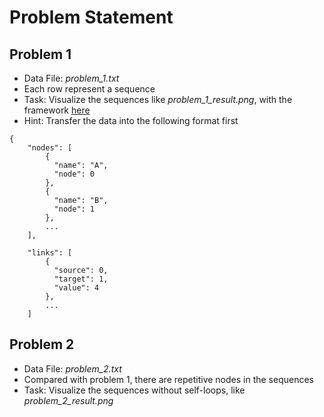 # Problem Statement

## Problem 1
- Data File: *problem_1.txt* 
- Each row represent a sequence
- Task: Visualize the sequences like *problem_1_result.png*, with the framework [here](https://bl.ocks.org/mbostock/ca9a0bb7ba204d12974bca90acc507c0)
- Hint: Transfer the data into the following format first
```
{	
	"nodes": [
	    {
	      "name": "A",
	      "node": 0
	    },
	    {
	      "name": "B",
	      "node": 1
	    },
    	...
    ],
	
	"links": [
		{
		  "source": 0,
		  "target": 1,
		  "value": 4
		}, 
		...
	]
``` 


## Problem 2
- Data File: *problem_2.txt*
- Compared with problem 1, there are repetitive nodes in the sequences
- Task: Visualize the sequences without self-loops, like *problem_2_result.png*